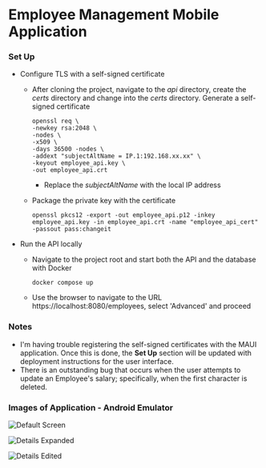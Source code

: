# Employee Management Mobile Application

### Set Up

- Configure TLS with a self-signed certificate

  - After cloning the project, navigate to the *api* directory, create the *certs* directory and change into the *certs* directory. Generate a self-signed certificate

    ```
    openssl req \
    -newkey rsa:2048 \
    -nodes \
    -x509 \
    -days 36500 -nodes \
    -addext "subjectAltName = IP.1:192.168.xx.xx" \
    -keyout employee_api.key \
    -out employee_api.crt
    ```

    - Replace the *subjectAltName* with the local IP address

  - Package the private key with the certificate

    ```
    openssl pkcs12 -export -out employee_api.p12 -inkey employee_api.key -in employee_api.crt -name "employee_api_cert" -passout pass:changeit
    ```

- Run the API locally

  - Navigate to the project root and start both the API and the database with Docker

    ```
    docker compose up
    ```

  - Use the browser to navigate to the URL https://localhost:8080/employees, select 'Advanced' and proceed



### Notes

- I'm having trouble registering the self-signed certificates with the MAUI application. Once this is done, the **Set Up** section will be updated with deployment instructions for the user interface.
- There is an outstanding bug that occurs when the user attempts to update an Employee's salary; specifically, when the first character is deleted. 



### Images of Application - Android Emulator

![Default Screen](docs/mobile-app-1)

![Details Expanded](docs/mobile-app-2)

![Details Edited](docs/mobile-app-3)

